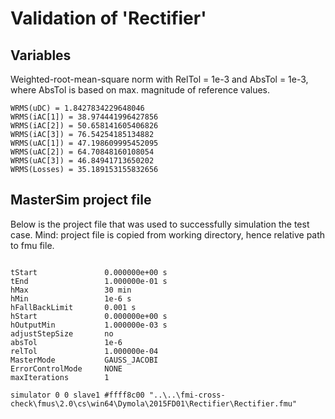 # Validation of 'Rectifier'

## Variables
Weighted-root-mean-square norm with RelTol = 1e-3 and AbsTol = 1e-3, where
AbsTol is based on max. magnitude of reference values.

```
WRMS(uDC) = 1.8427834229648046
WRMS(iAC[1]) = 38.974441996427856
WRMS(iAC[2]) = 50.658141605406826
WRMS(iAC[3]) = 76.54254185134882
WRMS(uAC[1]) = 47.198609995452095
WRMS(uAC[2]) = 64.70848160108054
WRMS(uAC[3]) = 46.84941713650202
WRMS(Losses) = 35.189153155832656
```

## MasterSim project file

Below is the project file that was used to successfully simulation the test case.
Mind: project file is copied from working directory, hence relative path to fmu file.

```

tStart               0.000000e+00 s
tEnd                 1.000000e-01 s
hMax                 30 min
hMin                 1e-6 s
hFallBackLimit       0.001 s
hStart               0.000000e+00 s
hOutputMin           1.000000e-03 s
adjustStepSize       no
absTol               1e-6
relTol               1.000000e-04
MasterMode           GAUSS_JACOBI
ErrorControlMode     NONE
maxIterations        1

simulator 0 0 slave1 #ffff8c00 "..\..\fmi-cross-check\fmus\2.0\cs\win64\Dymola\2015FD01\Rectifier\Rectifier.fmu"


```

